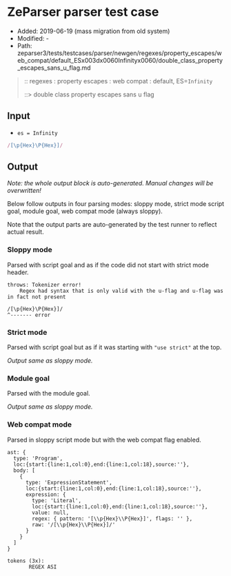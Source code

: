 # ZeParser parser test case

- Added: 2019-06-19 (mass migration from old system)
- Modified: -
- Path: zeparser3/tests/testcases/parser/newgen/regexes/property_escapes/web_compat/default_ESx003dx0060Infinityx0060/double_class_property_escapes_sans_u_flag.md

> :: regexes : property escapes : web compat : default, ES=`Infinity`
>
> ::> double class property escapes sans u flag

## Input

- `es = Infinity`

`````js
/[\p{Hex}\P{Hex}]/
`````

## Output

_Note: the whole output block is auto-generated. Manual changes will be overwritten!_

Below follow outputs in four parsing modes: sloppy mode, strict mode script goal, module goal, web compat mode (always sloppy).

Note that the output parts are auto-generated by the test runner to reflect actual result.

### Sloppy mode

Parsed with script goal and as if the code did not start with strict mode header.

`````
throws: Tokenizer error!
    Regex had syntax that is only valid with the u-flag and u-flag was in fact not present

/[\p{Hex}\P{Hex}]/
^------- error
`````

### Strict mode

Parsed with script goal but as if it was starting with `"use strict"` at the top.

_Output same as sloppy mode._

### Module goal

Parsed with the module goal.

_Output same as sloppy mode._

### Web compat mode

Parsed in sloppy script mode but with the web compat flag enabled.

`````
ast: {
  type: 'Program',
  loc:{start:{line:1,col:0},end:{line:1,col:18},source:''},
  body: [
    {
      type: 'ExpressionStatement',
      loc:{start:{line:1,col:0},end:{line:1,col:18},source:''},
      expression: {
        type: 'Literal',
        loc:{start:{line:1,col:0},end:{line:1,col:18},source:''},
        value: null,
        regex: { pattern: '[\\p{Hex}\\P{Hex}]', flags: '' },
        raw: '/[\\p{Hex}\\P{Hex}]/'
      }
    }
  ]
}

tokens (3x):
       REGEX ASI
`````


